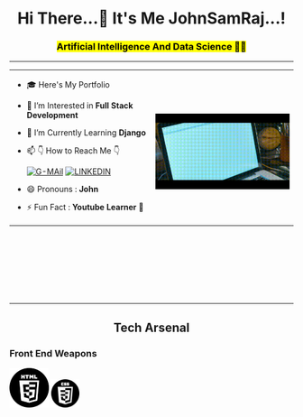 <h1 align="center">Hi There...👋 It's Me JohnSamRaj...!</h1>
<h3 align="center"><mark>Artificial Intelligence And Data Science 🧑‍🎓</mark></h3>
<hr>
<table width="100%" height="400px"> 
  <tr>
  <td width="50%"> 
				
- 🎓 Here's My Portfolio
  
- 👀 I’m Interested in **Full Stack Development**
  
- 🌱 I’m Currently Learning **Django**
  
- 📫 👇 How to Reach Me 👇<br>

	[![G-MAil](https://img.shields.io/badge/Gmail-D14836?style=for-the-badge&logo=gmail&logoColor=white&color=black)](https://mail.google.com/mail/u/0/#inbox?compose=DmwnWtDkwpTkgTTbBrgPxjxpkcrSSqbSvbkPRdtZQGdQRfnRksNXWDvzcQNgzNvBRgbQXGkSXrVb) [![LINKEDIN](https://img.shields.io/badge/LinkedIn-0077B5?style=for-the-badge&logo=linkedin&logoColor=white&color=black)](https://www.linkedin.com/in/johnsamraj0301)

- 😄 Pronouns : **John** 
  
- ⚡ Fun Fact : **Youtube Learner** 🤭
  
  </td>
  <td width="50%">
		
&nbsp; <br> 
<img src="https://github.com/JohnSamRaj/JohnSamRaj/blob/main/Thupakki.gif" width="485px" height="100%"> 
  </td>
  </tr>   
  </table>
  <hr>
  <h2 align="center">Tech Arsenal</h2>
  <h3>Front End Weapons</h3>
<img width="70" height="70" src="https://github.com/JohnSamRaj/JohnSamRaj/blob/main/html-5.png"/>
<img width="50" height="50" src="https://github.com/JohnSamRaj/JohnSamRaj/blob/main/css.png"/>


